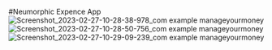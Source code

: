 #Neumorphic Expence App 
![Screenshot_2023-02-27-10-28-38-978_com example manageyourmoney](https://user-images.githubusercontent.com/122194917/221599864-a3ad5061-8e97-4db2-ba37-91d2e4f299e0.jpg)
![Screenshot_2023-02-27-10-28-50-756_com example manageyourmoney](https://user-images.githubusercontent.com/122194917/221599879-9a051867-1d6c-49f3-977b-d9fa56738fbd.jpg)
![Screenshot_2023-02-27-10-29-09-239_com example manageyourmoney](https://user-images.githubusercontent.com/122194917/221599884-514ff093-bfea-4831-8f0f-400b6631380f.jpg)
